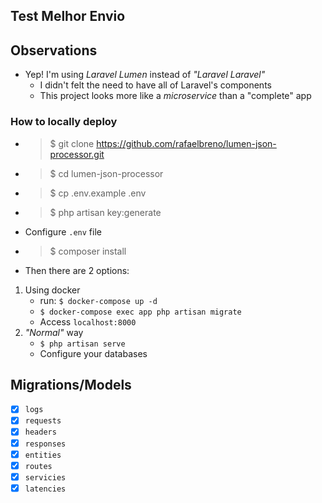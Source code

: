 ## Test Melhor Envio

## Observations
- Yep! I'm using _Laravel Lumen_ instead of _"Laravel Laravel"_
    - I didn't felt the need to have all of Laravel's components
    - This project looks more like a _microservice_ than a "complete" app


### How to locally deploy
- > $ git clone https://github.com/rafaelbreno/lumen-json-processor.git
- > $ cd lumen-json-processor
- > $ cp .env.example .env
- > $ php artisan key:generate
- Configure `.env` file
- > $ composer install

- Then there are 2 options:
1. Using docker
    - run: `$ docker-compose up -d`
    - `$ docker-compose exec app php artisan migrate `
    - Access `localhost:8000`
2. _"Normal"_ way
    - `$ php artisan serve`
    - Configure your databases

## Migrations/Models
- [x] `logs`
- [x] `requests`
- [x] `headers`
- [x] `responses`
- [x] `entities`
- [x] `routes`
- [x] `servicies`
- [x] `latencies`
